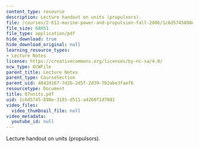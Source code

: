 ```yaml
---
content_type: resource
description: Lecture handout on units (propulsors).
file: /courses/2-611-marine-power-and-propulsion-fall-2006/1c6d5745898e3101d511a4260f1d7081_07units.pdf
file_size: 68851
file_type: application/pdf
hide_download: true
hide_download_original: null
learning_resource_types:
- Lecture Notes
license: https://creativecommons.org/licenses/by-nc-sa/4.0/
ocw_type: OCWFile
parent_title: Lecture Notes
parent_type: CourseSection
parent_uid: 4842d167-7d2b-2d5f-2d39-7b2abe3faef6
resourcetype: Document
title: 07units.pdf
uid: 1c6d5745-898e-3101-d511-a4260f1d7081
video_files:
  video_thumbnail_file: null
video_metadata:
  youtube_id: null
---
```

Lecture handout on units (propulsors).